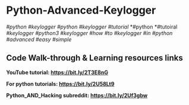 # Python-Advanced-Keylogger

*#python* *#keylogger* *#python* *#keylogger* *#tutorial* *#python *#tutoiral *#keylogger* *#python3* *#keylogger* *#how* *#to* *#keylogger* *#in* *#python* *#advanced* *#easy* *#simple*

## Code Walk-through & Learning resources links
**YouTube tutorial: https://bit.ly/2T3E8nG**

**For python tutorials: https://bit.ly/2U58Lt9**

**Python_AND_Hacking subreddit: https://bit.ly/2Uf3gbw**
